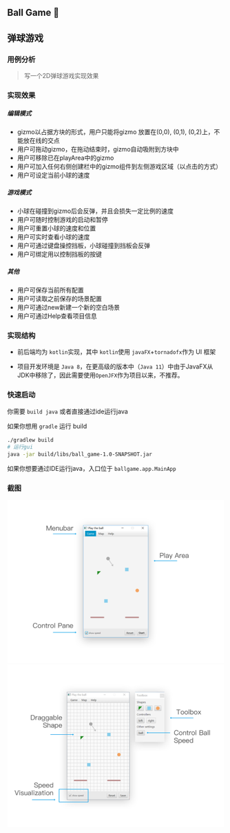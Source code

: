 ## Ball Game 🏀

## 弹球游戏

### 用例分析

> 写一个2D弹球游戏实现效果

### 实现效果

##### 编辑模式

- gizmo以占据方块的形式，用户只能将gizmo 放置在(0,0), (0,1), (0,2)上，不能放在线的交点
- 用户可拖动gizmo，在拖动结束时，gizmo自动吸附到方块中
- 用户可移除已在playArea中的gizmo
- 用户可加入任何右侧创建栏中的gizmo组件到左侧游戏区域（以点击的方式）
- 用户可设定当前小球的速度

##### 游戏模式

- 小球在碰撞到gizmo后会反弹，并且会损失一定比例的速度
- 用户可随时控制游戏的启动和暂停
- 用户可重置小球的速度和位置
- 用户可实时查看小球的速度
- 用户可通过键盘操控挡板，小球碰撞到挡板会反弹
- 用户可绑定用以控制挡板的按键

##### 其他

- 用户可保存当前所有配置
- 用户可读取之前保存的场景配置
- 用户可通过new新建一个新的空白场景
- 用户可通过Help查看项目信息

### 实现结构

- 前后端均为 `kotlin`实现，其中 `kotlin`使用 `javaFX`+`tornadofx`作为 UI 框架

- 项目开发环境是 `Java 8`，在更高级的版本中（`Java 11`）中由于JavaFX从JDK中移除了，因此需要使用`OpenJFX`作为项目以来，不推荐。

### 快速启动

你需要 `build java` 或者直接通过ide运行java

如果你想用 `gradle` 运行 build

```bash
./gradlew build
# 运行gui
java -jar build/libs/ball_game-1.0-SNAPSHOT.jar
```

如果你想要通过IDE运行java，入口位于 `ballgame.app.MainApp`

### 截图
<img src="https://raw.githubusercontent.com/InfiniteXyy/OOAD-Course/master/chapter03/screenshots/screenshot1.jpg">

<img src="https://raw.githubusercontent.com/InfiniteXyy/OOAD-Course/master/chapter03/screenshots/screenshot2.jpg">
